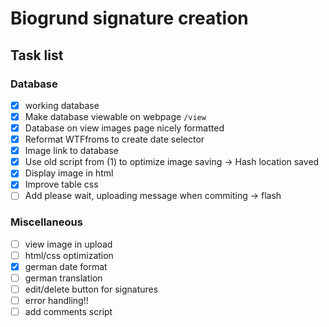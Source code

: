 # Biogrund signature creation

## Task list

### Database

- [x] working database
- [x] Make database viewable on webpage `/view`
- [x] Database on view images page nicely formatted
- [x] Reformat WTFfroms to create date selector
- [x] Image link to database
- [x] Use old script from (1) to optimize image saving -> Hash location saved
- [x] Display image in html
- [x] Improve table css
- [ ] Add please wait, uploading message when commiting -> flash

### Miscellaneous

- [ ] view image in upload
- [ ] html/css optimization
- [x] german date format
- [ ] german translation
- [ ] edit/delete button for signatures
- [ ] error handling!!
- [ ] add comments script
